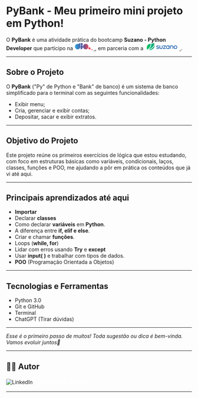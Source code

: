 # PyBank - Meu primeiro mini projeto em Python!


<p>
  O <strong>PyBank</strong> é uma atividade prática do bootcamp <strong>Suzano - Python Developer</strong> que participo na 
  <a href="https://dio.me">
    <img src="assets/logoDIO.png" alt="DIO" height="20">
  </a>,
  em parceria com a 
  <a href="https://www.suzano.com.br">
    <img src="assets/logoSUZANO.png" alt="Suzano" height="20"/>
  </a>.
</p>

---
## Sobre o Projeto
O **PyBank** ("Py" de Python e "Bank" de banco) é um sistema de banco simplificado para o terminal com as seguintes funcionalidades:

- Exibir menu;
- Cria, gerenciar e exibir contas;
- Depositar, sacar e exibir extratos.

---

## Objetivo do Projeto
Este projeto reúne os primeiros exercícios de lógica que estou estudando, com foco em estruturas básicas como variáveis, condicionais, laços, classes, funções e POO, me ajudando a pôr em prática os conteúdos que já vi até aqui.

---

## Principais aprendizados até aqui
- **Importar**
- Declarar **classes**
- Como declarar **variáveis** em **Python**.
- A diferença entre **if, elif e else**.
- Criar e chamar **funções**.
- Loops (**while, for**)
- Lidar com erros usando **Try** e **except**
- Usar **input( )** e trabalhar com tipos de dados.
- **POO** (Programação Orientada a Objetos)

---

## Tecnologias e Ferramentas
- Python 3.0
- Git e GitHub
- Terminal
- ChatGPT (Tirar dúvidas)
---

_Esse é o primeiro passo de muitos! Toda sugestão ou dica é bem-vinda. Vamos evoluir juntos🚀_

---

## 👨‍💻 Autor
<div align="left">
  <a href="https://www.linkedin.com/in/romário-santos-310606368/" target="_blank" style="text-decoration: none;">
    <img src="https://cdn.jsdelivr.net/gh/devicons/devicon/icons/linkedin/linkedin-original.svg" alt="LinkedIn" width="30" style="vertical-align: middle;"/>
    <span style="font-size: 20px; vertical-align: middle; margin-left: 10px; color: white;">Romário Santos</span>
  </a>
</div>

---